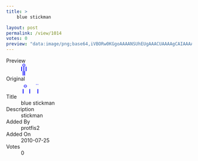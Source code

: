 ```yaml
---
title: >
    blue stickman

layout: post
permalink: /view/1014
votes: 0
preview: "data:image/png;base64,iVBORw0KGgoAAAANSUhEUgAAACUAAAAgCAIAAAAaMSbnAAAABnRSTlMA/wD/AP5AXyvrAAAAaUlEQVRIie3VsQ6AIBAD0Jb4/5/sOUmwsHk6HO0E08uRAow48QzJvo4IpOaYsdGQ7fu0GevzyTbf+yHVPUo/v+6L9lMKkn4fGgCSS0MGTSlq9b7Ys2dvH2/xP+B+Ocd1Vqqfpz179vbxLjwAMD+kTr0fAAAAAElFTkSuQmCC"
---
```

<dl class="side-by-side">
<dt>Preview</dt>
<dd>
    <img class="preview" src="data:image/png;base64,iVBORw0KGgoAAAANSUhEUgAAACUAAAAgCAIAAAAaMSbnAAAABnRSTlMA/wD/AP5AXyvrAAAAaUlEQVRIie3VsQ6AIBAD0Jb4/5/sOUmwsHk6HO0E08uRAow48QzJvo4IpOaYsdGQ7fu0GevzyTbf+yHVPUo/v+6L9lMKkn4fGgCSS0MGTSlq9b7Ys2dvH2/xP+B+Ocd1Vqqfpz179vbxLjwAMD+kTr0fAAAAAElFTkSuQmCC">
</dd>
<dt>Original</dt>
<dd>
    <img class="preview" src="data:image/png;base64,iVBORw0KGgoAAAANSUhEUgAAAEAAAAAgCAYAAACinX6EAAAAXElEQVR42u3XsQqAIBiFUd//pXVwEwSnX/GeDxpqsDyFUmuSJOntep/H7rz0Ia7c/IU3cHLt68mvn2AMAgAA4QDxi6BtUFL8z8ftcarGBQAAAAAAAAAAAAAgBmAAqurPMQGrYrYAAAAASUVORK5CYII=">
</dd>
<dt>Title</dt>
<dd>blue stickman</dd>
<dt>Description</dt>
<dd>stickman</dd>
<dt>Added By</dt>
<dd>protfis2</dd>
<dt>Added On</dt>
<dd>2010-07-25</dd>
<dt>Votes</dt>
<dd>0</dd>
</dl>
